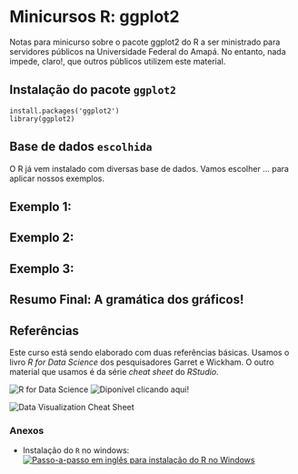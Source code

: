 # Minicursos R: ggplot2
Notas para minicurso sobre o pacote ggplot2 do R a ser ministrado para servidores públicos na Universidade Federal do Amapá. No entanto, nada impede, claro!, que outros públicos utilizem este material.

## Instalação do pacote `ggplot2`
```{r setup}
install.packages('ggplot2')
library(ggplot2)
```

## Base de dados `escolhida`
O R já vem instalado com diversas base de dados. Vamos escolher ... para aplicar nossos exemplos.

## Exemplo 1: 

## Exemplo 2: 

## Exemplo 3: 

## Resumo Final: A gramática dos gráficos!

## Referências
Este curso está sendo elaborado com duas referências básicas. Usamos o livro *R for Data Science* dos pesquisadores Garret e Wickham. O outro material que usamos é da série *cheat sheet* do *RStudio*.

![R for Data Science](https://d33wubrfki0l68.cloudfront.net/b88ef926a004b0fce72b2526b0b5c4413666a4cb/24a30/cover.png)
![Diponível clicando aqui!](https://r4ds.had.co.nz/)

![Data Visualization Cheat Sheet](https://d33wubrfki0l68.cloudfront.net/21d683072b0c21cbd9b41fc0e37a587ad26b9525/cbf41/wp-content/uploads/2018/08/data-visualization-2.1.png)

### Anexos
- Instalação do `R` no windows: [![Passo-a-passo em inglês para instalação do R no Windows](http://img.youtube.com/vi/ZoPJGmpYJzw/0.jpg)](http://www.youtube.com/watch?v=ZoPJGmpYJzw "Como instalar o R no Windows")
